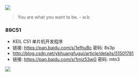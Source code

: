![](http://upload-images.jianshu.io/upload_images/7802425-9eb1bcd006e34aa6.png?imageMogr2/auto-orient/strip%7CimageView2/2/w/1240)
> You are what you want to be. - w.b

### 89C51
- KEIL C51 单片机开发程序
- 链接: https://pan.baidu.com/s/1efhuBc 密码: 8s3p
- http://blog.csdn.net/ybhuangfugui/article/details/51501781
- 链接: https://pan.baidu.com/s/1mjz53wG 密码: mtn3



![](http://upload-images.jianshu.io/upload_images/7802425-bb910b4ae954107a.png?imageMogr2/auto-orient/strip%7CimageView2/2/w/1240)